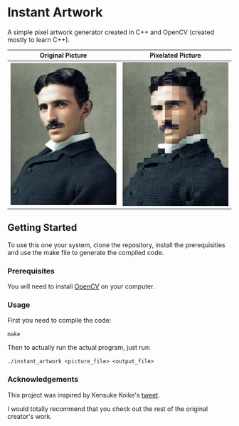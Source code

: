 # Instant Artwork
A simple pixel artwork generator created in C++ and OpenCV (created mostly to learn C++).

Original Picture        |  Pixelated Picture
:-------------------------:|:-------------------------:
<img src="https://github.com/sakshaat/instant-artwork/blob/master/example/face.jpg" width="250">  |  <img src="https://github.com/sakshaat/instant-artwork/blob/master/example/face_result.png" width="250">

    
## Getting Started

To use this one your system, clone the repository, install the prerequisities and use the make file to generate the compiled code. 

### Prerequisites

You will need to install [OpenCV](https://opencv.org) on your computer.

### Usage
First you need to compile the code:
```
make
```

Then to actually run the actual program, just run:

```
./instant_artwork <picture_file> <output_file>
```

### Acknowledgements
This project was inspired by Kensuke Koike's [tweet](https://twitter.com/k_koi/status/1026478534376734720).

I would totally recommend that you check out the rest of the original creator's work.
